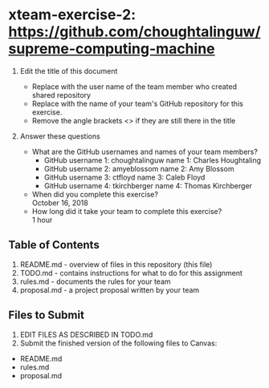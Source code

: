 # xteam-exercise-2: https://github.com/choughtalinguw/supreme-computing-machine

1. Edit the title of this document
   * Replace <UserName> with the user name of the team member who created shared repository
   * Replace <GitHubRepositoryName> with the name of your team's GitHub repository for this exercise.
   * Remove the angle brackets <> if they are still there in the title

2. Answer these questions
   * What are the GitHub usernames and names of your team members?
       * GitHub username 1: choughtalinguw name 1: Charles Houghtaling
       * GitHub username 2: amyeblossom    name 2: Amy Blossom
       * GitHub username 3: ctfloyd        name 3: Caleb Floyd
       * GitHub username 4: tkirchberger   name 4: Thomas Kirchberger
   * When did you complete this exercise? 
    <br/> October 16, 2018  
   * How long did it take your team to complete this exercise? 
    <br/> 1 hour  

## Table of Contents

1. README.md - overview of files in this repository (this file)
2. TODO.md - contains instructions for what to do for this assignment
3. rules.md - documents the rules for your team
4. proposal.md - a project proposal written by your team

## Files to Submit

1. EDIT FILES AS DESCRIBED IN TODO.md
2. Submit the finished version of the following files to Canvas:

* README.md
* rules.md
* proposal.md
